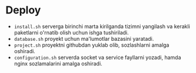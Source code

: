 # Deploy

* `install.sh` serverga birinchi marta kirilganda tizimni yangilash va kerakli paketlarni o'rnatib olish uchun ishga
  tushiriladi.
* `database.sh` proyekt uchun ma'lumotlar bazasini yaratadi.
* `project.sh` proyektni githubdan yuklab olib, sozlashlarni amalga oshiradi.
* `configuration.sh` serverda socket va service fayllarni yozadi, hamda nginx sozlamalarini amalga oshiradi.
